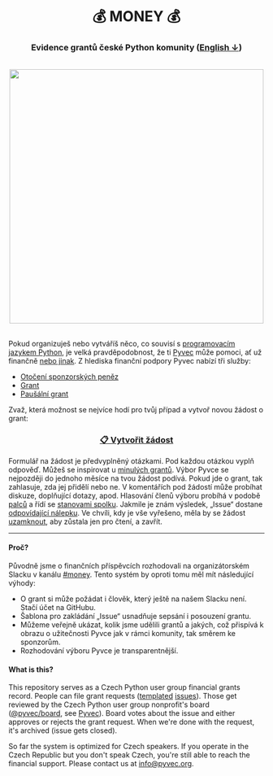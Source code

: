 <h1 align="center">💰 MONEY 💰</h1>
<h3 align="center">Evidence grantů české Python komunity (<a href="#english">English ↓</a>)</h3>

<br>
<div align="center">
  <img width="500" src="https://docs.pyvec.org/_images/money.svg">
</div>
<br>

Pokud organizuješ nebo vytváříš něco, co souvisí s [programovacím jazykem Python](https://python.cz), je velká pravděpodobnost, že ti [Pyvec](https://pyvec.org/) může pomoci, ať už finančně [nebo jinak](https://docs.pyvec.org/operations/support.html). Z hlediska finanční podpory Pyvec nabízí tři služby:

- [Otočení sponzorských peněz](https://docs.pyvec.org/operations/support-money.html#otoceni-sponzorskych-penez)
- [Grant](https://docs.pyvec.org/operations/support-money.html#granty)
- [Paušální grant](https://docs.pyvec.org/operations/support-money.html#pausalni-granty)

Zvaž, která možnost se nejvíce hodí pro tvůj případ a vytvoř novou žádost o grant:

<h3 align="center"><a href="https://github.com/pyvec/money/issues/new/choose">📋 Vytvořit žádost</a></h3>

Formulář na žádost je předvyplněný otázkami. Pod každou otázkou vyplň odpověď. Můžeš se inspirovat u [minulých grantů](https://github.com/pyvec/money/issues?q=is%3Aissue). Výbor Pyvce se nejpozději do jednoho měsíce na tvou žádost podívá. Pokud jde o grant, tak zahlasuje, zda jej přidělí nebo ne. V komentářích pod žádostí může probíhat diskuze, doplňující dotazy, apod. Hlasování členů výboru probíhá v podobě [palců](https://github.blog/2016-03-10-add-reactions-to-pull-requests-issues-and-comments/) a řídí se [stanovami spolku](https://docs.pyvec.org/operations/bylaws.html#usnasenischopnost-vyboru). Jakmile je znám výsledek, „Issue“ dostane [odpovídající nálepku](https://github.com/pyvec/money/labels). Ve chvíli, kdy je vše vyřešeno, měla by se žádost [uzamknout](https://help.github.com/en/github/building-a-strong-community/locking-conversations), aby zůstala jen pro čtení, a zavřít.

---


#### Proč?

Původně jsme o finančních příspěvcích rozhodovali na organizátorském Slacku v kanálu [#money](https://app.slack.com/client/T12KEU0G4/C9E81JFS5). Tento systém by oproti tomu měl mít následující výhody:

- O grant si může požádat i člověk, který ještě na našem Slacku není. Stačí účet na GitHubu.
- Šablona pro zakládání „Issue“ usnadňuje sepsání i posouzení grantu.
- Můžeme veřejně ukázat, kolik jsme udělili grantů a jakých, což přispívá k obrazu o užitečnosti Pyvce jak v rámci komunity, tak směrem ke sponzorům.
- Rozhodování výboru Pyvce je transparentnější.


<a name="english"></a>

#### What is this?

This repository serves as a Czech Python user group financial grants record. People can file grant requests ([templated](https://github.com/pyvec/money/tree/master/.github/ISSUE_TEMPLATE) [issues](https://github.com/pyvec/money/issues)). Those get reviewed by the Czech Python user group nonprofit's board ([@pyvec/board](https://github.com/orgs/pyvec/teams/board), see [Pyvec](https://pyvec.org/en/)). Board votes about the issue and either approves or rejects the grant request. When we're done with the request, it's archived (issue gets closed).

So far the system is optimized for Czech speakers. If you operate in the Czech Republic but you don't speak Czech, you're still able to reach the financial support. Please contact us at info@pyvec.org.
